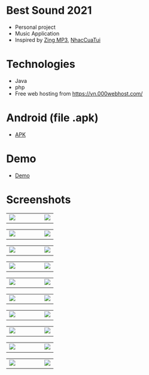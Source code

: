 # Best Sound 2021
- Personal project
- Music Application 
- Inspired by [Zing MP3](https://play.google.com/store/apps/details?id=com.zing.mp3), [NhacCuaTui](https://play.google.com/store/apps/details?id=ht.nct&hl=vi&gl=US)
# Technologies
- Java
- php
- Free web hosting from https://vn.000webhost.com/
# Android (file .apk)
- [APK](https://drive.google.com/file/d/1WM8WX2MuiNJ5dla6gF_9BLCxHpOqmyGD/view?usp=sharing)
# Demo
- [Demo](https://youtu.be/72bvRZppxw8)
# Screenshots
<table>
  <td>
   <kbd>
      <img src="Images/1.jpg"/>
      &nbsp;&nbsp;&nbsp;&nbsp;&nbsp;&nbsp;&nbsp;&nbsp;
      <img src="Images/2.jpg"/>
   </kbd>
  </td>
</table>

<table>
  <td>
   <kbd>
      <img src="Images/3.jpg"/>
      &nbsp;&nbsp;&nbsp;&nbsp;&nbsp;&nbsp;&nbsp;&nbsp;
      <img src="Images/8.jpg"/>
   </kbd>
  </td>
</table>

<table>
  <td>
   <kbd>
      <img src="Images/4.jpg"/>
      &nbsp;&nbsp;&nbsp;&nbsp;&nbsp;&nbsp;&nbsp;&nbsp;
      <img src="Images/5.jpg"/>
   </kbd>
  </td>
</table>
<table>
  <td>
   <kbd>
      <img src="Images/6.jpg"/>
      &nbsp;&nbsp;&nbsp;&nbsp;&nbsp;&nbsp;&nbsp;&nbsp;
      <img src="Images/7.jpg"/>
   </kbd>
  </td>
</table>
<table>
  <td>
   <kbd>
      <img src="Images/9.jpg"/>
      &nbsp;&nbsp;&nbsp;&nbsp;&nbsp;&nbsp;&nbsp;&nbsp;
      <img src="Images/10.jpg"/>
   </kbd>
  </td>
</table>

<table>
  <td>
   <kbd>
      <img src="Images/11.jpg"/>
      &nbsp;&nbsp;&nbsp;&nbsp;&nbsp;&nbsp;&nbsp;&nbsp;
      <img src="Images/12.jpg"/>
   </kbd>
  </td>
</table>

<table>
  <td>
   <kbd>
      <img src="Images/13.jpg"/>
      &nbsp;&nbsp;&nbsp;&nbsp;&nbsp;&nbsp;&nbsp;&nbsp;
      <img src="Images/14.jpg"/>
   </kbd>
  </td>
</table>

<table>
  <td>
   <kbd>
      <img src="Images/15.jpg"/>
      &nbsp;&nbsp;&nbsp;&nbsp;&nbsp;&nbsp;&nbsp;&nbsp;
      <img src="Images/16.jpg"/>
   </kbd>
  </td>
</table>

<table>
  <td>
   <kbd>
      <img src="Images/17.jpg"/>
      &nbsp;&nbsp;&nbsp;&nbsp;&nbsp;&nbsp;&nbsp;&nbsp;
      <img src="Images/18.jpg"/>
   </kbd>
  </td>
</table>

<table>
  <td>
   <kbd>
      <img src="Images/19.jpg"/>
      &nbsp;&nbsp;&nbsp;&nbsp;&nbsp;&nbsp;&nbsp;&nbsp;
      <img src="Images/20.jpg"/>
   </kbd>
  </td>
</table>
